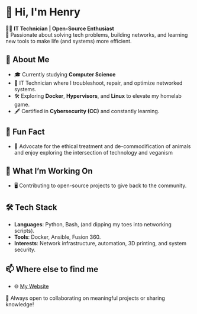 # 👋 Hi, I'm Henry 

👨‍💻 **IT Technician | Open-Source Enthusiast**  
🔧 Passionate about solving tech problems, building networks, and learning new tools to make life (and systems) more efficient.

## 🚀 About Me
- 🎓 Currently studying **Computer Science**
- 💼 IT Technician where I troubleshoot, repair, and optimize networked systems.
- 🛠️ Exploring **Docker**, **Hypervisors**, and **Linux** to elevate my homelab game.
- 🖋️ Certified in **Cybersecurity (CC)** and constantly learning.

## 🌟 Fun Fact
- 🌱 Advocate for the ethical treatment and de-commodification of animals and enjoy exploring the intersection of technology and veganism

## 🔨 What I’m Working On  
- 🖥️ Contributing to open-source projects to give back to the community.

## 🛠️ Tech Stack
- **Languages**: Python, Bash, (and dipping my toes into networking scripts).
- **Tools**: Docker, Ansible, Fusion 360.  
- **Interests**: Network infrastructure, automation, 3D printing, and system security.

## 📫 Where else to find me
- 🌐 [My Website](https://henryanderson.tech)

🌟 Always open to collaborating on meaningful projects or sharing knowledge!
